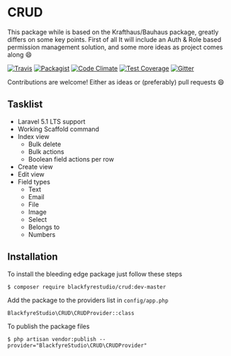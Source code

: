 # CRUD

This package while is based on the Krafthaus/Bauhaus package, greatly differs on some key points. First of all It will include an Auth & Role based permission management solution, and some more ideas as project comes along :smile:

[![Travis](https://img.shields.io/travis/BlackfyreStudio/crud.svg?style=flat-square)](https://travis-ci.org/BlackfyreStudio/crud) [![Packagist](https://img.shields.io/packagist/dt/blackfyrestudio/crud.svg?style=flat-square)](https://packagist.org/packages/blackfyrestudio/crud)
[![Code Climate](https://codeclimate.com/github/BlackfyreStudio/crud/badges/gpa.svg)](https://codeclimate.com/github/BlackfyreStudio/crud)
[![Test Coverage](https://codeclimate.com/github/BlackfyreStudio/crud/badges/coverage.svg)](https://codeclimate.com/github/BlackfyreStudio/crud/coverage)
[![Gitter](https://badges.gitter.im/Join%20Chat.svg)](https://gitter.im/BlackfyreStudio/crud?utm_source=badge&utm_medium=badge&utm_campaign=pr-badge)

Contributions are welcome! Either as ideas or (preferably) pull requests :smile:

## Tasklist

* Laravel 5.1 LTS support
* Working Scaffold command
* Index view
  * Bulk delete
  * Bulk actions
  * Boolean field actions per row
* Create view
* Edit view
* Field types
  * Text
  * Email
  * File
  * Image
  * Select
  * Belongs to
  * Numbers

## Installation

To install the bleeding edge package just follow these steps
```
$ composer require blackfyrestudio/crud:dev-master
```
Add the package to the providers list in `config/app.php`
```
BlackfyreStudio\CRUD\CRUDProvider::class
```
To publish the package files
```
$ php artisan vendor:publish --provider="BlackfyreStudio\CRUD\CRUDProvider"
```
